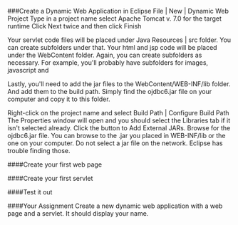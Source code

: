 ###Create a Dynamic Web Application in Eclipse
File | New | Dynamic Web Project
Type in a project name
select Apache Tomcat v. 7.0 for the target runtime
Click Next twice and then click Finish

Your servlet code files will  be placed under Java Resources | src folder. You can create subfolders under that.
Your html and jsp code will be placed under the WebContent folder. Again, you can create subfolders as necessary. For example, you'll probably have subfolders for images, javascript and 

Lastly, you'll need to add the jar files to the WebContent/WEB-INF/lib folder. And add them to the build path. Simply find the ojdbc6.jar file on your computer and copy it to this folder.



Right-click on the project name and select Build Path | Configure Build Path
The Properties window will open and you should select the Libraries tab if it isn't selected already.
Click the button to Add External JARs. Browse for the ojdbc6.jar file. You can browse to the .jar you placed in WEB-INF/lib or the one on your computer. Do not select a jar file on the network. Eclipse has trouble finding those.

####Create your first web page

####Create your first servlet


####Test it out

####Your Assignment
Create a new dynamic web application with a web page and a servlet. It should display your name.


